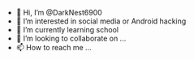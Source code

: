 - 👋 Hi, I’m @DarkNest6900
- 👀 I’m interested in social media or Android hacking
- 🌱 I’m currently learning school 
- 💞️ I’m looking to collaborate on ...
- 📫 How to reach me ...

<!---
DarkNest6900/DarkNest6900 is a ✨ special ✨ repository because its `README.md` (this file) appears on your GitHub profile.
You can click the Preview link to take a look at your changes.
--->
